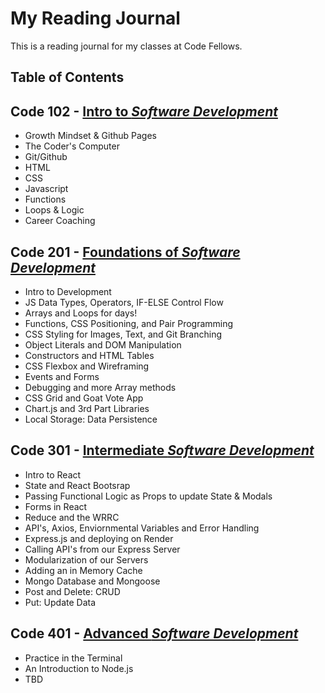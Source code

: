 # My Reading Journal

This is a reading journal for my classes at Code Fellows.

## Table of Contents

## Code 102 - [Intro to *Software Development*](ctojot.github.io/reading-notes/c1)

- Growth Mindset & Github Pages
- The Coder's Computer
- Git/Github
- HTML
- CSS
- Javascript
- Functions
- Loops & Logic
- Career Coaching

## Code 201 - [Foundations of *Software Development*](ctojot.github.io/reading-notes/class-01)

- Intro to Development
- JS Data Types, Operators, IF-ELSE Control Flow
- Arrays and Loops for days!
- Functions, CSS Positioning, and Pair Programming
- CSS Styling for Images, Text, and Git Branching
- Object Literals and DOM Manipulation
- Constructors and HTML Tables
- CSS Flexbox and Wireframing
- Events and Forms
- Debugging and more Array methods
- CSS Grid and Goat Vote App
- Chart.js and 3rd Part Libraries
- Local Storage: Data Persistence

## Code 301 - [Intermediate *Software Development*](ctojot.github.io/reading-notes/301-1)

- Intro to React
- State and React Bootsrap
- Passing Functional Logic as Props to update State & Modals
- Forms in React
- Reduce and the WRRC
- API's, Axios, Enviornmental Variables and Error Handling
- Express.js and deploying on Render
- Calling API's from our Express Server
- Modularization of our Servers
- Adding an in Memory Cache
- Mongo Database and Mongoose
- Post and Delete: CRUD
- Put: Update Data

## Code 401 - [Advanced *Software Development*](ctojot.github.io/reading-notes/401-1)

- Practice in the Terminal
- An Introduction to Node.js
- TBD
